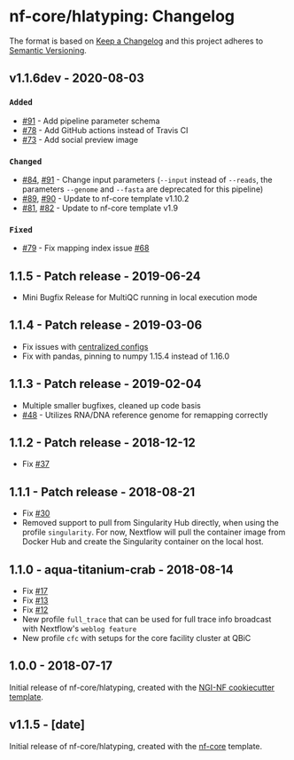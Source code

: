 # nf-core/hlatyping: Changelog

The format is based on [Keep a Changelog](https://keepachangelog.com/en/1.0.0/)
and this project adheres to [Semantic Versioning](https://semver.org/spec/v2.0.0.html).

## v1.1.6dev - 2020-08-03

### `Added`

- [#91](https://github.com/nf-core/hlatyping/pull/91) - Add pipeline parameter schema
- [#78](https://github.com/nf-core/hlatyping/pull/78) - Add GitHub actions instead of Travis CI
- [#73](https://github.com/nf-core/hlatyping/pull/73) - Add social preview image

### `Changed`

- [#84](https://github.com/nf-core/hlatyping/pull/84), [#91](https://github.com/nf-core/hlatyping/pull/91) - Change input parameters (`--input` instead of `--reads`, the parameters `--genome` and `--fasta` are deprecated for this pipeline)
- [#89](https://github.com/nf-core/hlatyping/pull/89), [#90](https://github.com/nf-core/hlatyping/pull/90) - Update to nf-core template v1.10.2
- [#81](https://github.com/nf-core/hlatyping/pull/81), [#82](https://github.com/nf-core/hlatyping/pull/82) - Update to nf-core template v1.9

### `Fixed`

- [#79](https://github.com/nf-core/hlatyping/pull/79) - Fix mapping index issue [#68](https://github.com/nf-core/hlatyping/issues/68)

## 1.1.5 - Patch release - 2019-06-24

- Mini Bugfix Release for MultiQC running in local execution mode

## 1.1.4 - Patch release - 2019-03-06

- Fix issues with [centralized configs](https://github.com/nf-core/hlatyping/issues/51)
- Fix with pandas, pinning to numpy 1.15.4 instead of 1.16.0

## 1.1.3 - Patch release - 2019-02-04

- Multiple smaller bugfixes, cleaned up code basis
- [#48](https://github.com/nf-core/hlatyping/issues/48) - Utilizes RNA/DNA reference genome for remapping correctly

## 1.1.2 - Patch release - 2018-12-12

- Fix [#37](https://github.com/nf-core/hlatyping/issues/37)

## 1.1.1 - Patch release - 2018-08-21

- Fix [#30](https://github.com/nf-core/hlatyping/issues/30)
- Removed support to pull from Singularity Hub directly, when using the profile `singularity`. For now, Nextflow will pull the container image from Docker Hub and create the Singularity container on the local host.

## 1.1.0 - aqua-titanium-crab - 2018-08-14

- Fix [#17](https://github.com/nf-core/hlatyping/issues/17)
- Fix [#13](https://github.com/nf-core/hlatyping/issues/13)
- Fix [#12](https://github.com/nf-core/hlatyping/issues/12)
- New profile `full_trace` that can be used for full trace info broadcast with Nextflow's `weblog feature`
- New profile `cfc` with setups for the core facility cluster at QBiC

## 1.0.0 - 2018-07-17

Initial release of nf-core/hlatyping, created with the [NGI-NF cookiecutter template](https://github.com/ewels/NGI-NFcookiecutter).

## v1.1.5 - [date]

Initial release of nf-core/hlatyping, created with the [nf-core](http://nf-co.re/) template.
